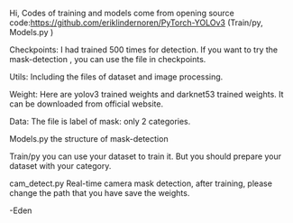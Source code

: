Hi, 
Codes of training and models come from opening source code:https://github.com/eriklindernoren/PyTorch-YOLOv3 (Train/py, Models.py ) 

Checkpoints: I had trained 500 times for detection. If you want to try the mask-detection , you can use the file in checkpoints.

Utils: Including the files of dataset and image processing. 

Weight: Here are yolov3 trained weights and darknet53 trained weights. It can be downloaded from official website.

Data: The file is label of mask: only 2 categories.

Models.py the structure of mask-detection 

Train/py you can use your dataset to train it. But you should prepare your dataset with your category.

cam_detect.py Real-time camera mask detection, after training, please change the path that you have save the weights.

-Eden
